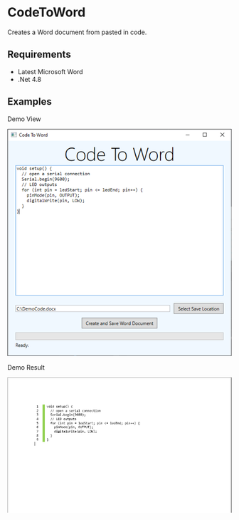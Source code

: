# CodeToWord
Creates a Word document from pasted in code.
## Requirements
* Latest Microsoft Word
* .Net 4.8
## Examples
Demo View

![Demo of Application](DemoApp.PNG)

Demo Result

![Demo of Application Result](DemoAppResult.PNG)